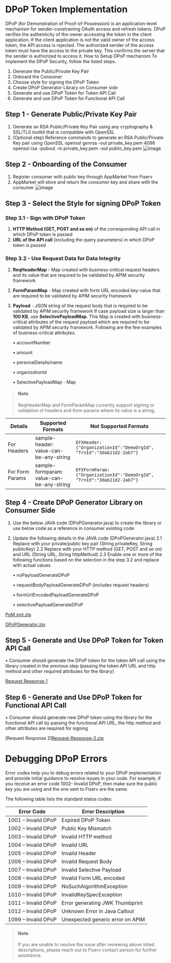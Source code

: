 # DPoP Token Implementation

DPoP (for Demonstration of Proof-of-Possession) is an application-level mechanism for sender-constraining OAuth  access and refresh tokens. DPoP verifies the authenticity of the owner accessing the token in the client application. If the client application is not the valid owner of the access token, the API access is rejected. The authorized sender of the access token must have the access to the private key. This confirms the server that the sender is authorized to access it. 
How to Setup DPoP mechanism
To implement the DPoP Security, follow the listed steps.
1.	Generate the Public/Private Key Pair
2.	Onboard the Consumer
3.	Choose style for signing the DPoP Token
4.	Create DPoP Generator Library on Consumer side
5.	Generate and use DPoP Token for Token API Call
6.	Generate and use DPoP Token for Functional API Call

## Step 1 - Generate Public/Private Key Pair
1.	Generate an RSA Public/Private Key Pair using any cryptography & SSL/TLS toolkit that is compatible with OpenSSL
2.	(Optional step) Reference commands to generate an RSA Public/Private Key pair using OpenSSL 
openssl genrsa -out private_key.pem 4096
openssl rsa -pubout -in private_key.pem -out public_key.pem
![image](https://github.com/Fiserv/banking-hub/assets/135122880/284b796f-16f2-4316-9c86-b177d400a758)

## Step 2 - Onboarding of the Consumer
1.	Register consumer with public key through AppMarket from Fiserv
2.	AppMarket will store and return the consumer key and share with the consumer
 ![image](https://github.com/Fiserv/banking-hub/assets/135122880/912df1f0-3b80-4e06-8e36-09de51e9466a)

## Step 3 - Select the Style for signing DPoP Token

### Step 3.1 - Sign with DPoP Token
1.	**HTTP Method (GET, POST and so on)** of the corresponding API call in which DPoP token is passed
2.	**URL of the API call** (including the query parameters) in which DPoP token is passed
    
### Step 3.2 - Use Request Data for Data Integrity
    
1.	**ReqHeaderMap** - Map created with business-critical request headers and its value that are required to be validated by APIM security framework
2.	**FormParamMap** - Map created with form URL encoded key-value that are required to be validated by APIM security framework
3.	**Payload** - JSON string of the request body that is required to be validated by APIM security framework
If case payload size is larger than **100 KB**, use **SelectivePayloadMap**. This Map is created with business-critical attributes of the request payload which are required to be validated by APIM security framework. 
Following are the few examples of business-critical attributes.

    •	accountNumber

    •	amount

    •	personalDetails/name

    •	organizationId

    •	SelectivePayloadMap - Map 

<!-- theme: info -->
> #### Note
>
> ReqHeaderMap and FormParamMap currently support signing or validation of headers and form params where its value is a string.

|Details|Supported Formats|Not Supported Formats|
|-----------|------------|------------|
|For Headers|sample-header: value-can-be-any-string|`EFXHeader: {"OrganizationId":"DemoOrgId", "TrnId":"3dab21d2-2ab7"}`|
|For Form Params|sample-formparam: value-can-be-any-string|`EFXFormParam: {"OrganizationId":"DemoOrgId", "TrnId":"3dab21d2-2ab7"}`|  

## Step 4 - Create DPoP Generator Library on Consumer Side
1.	Use the below JAVA code (DPoPGenerator.java) to create the library or use below code as a reference in consumer existing code
2.	Update the following details in the JAVA code (DPoPGenerator.java) 
2.1	Replace with your private/public key pair (String privateKey, String publicKey)
2.2	Replace with your HTTP method (GET, POST and so on) and URL (String URL, String httpMethod)
2.3	Enable one or more of the following functions based on the selection in the step 3.2 and replace with actual values 

    •	noPayloadGenerateDPoP

    •	requestBodyPayloadGenerateDPoP (includes request headers)

    •	formUrlEncodedPayloadGenerateDPoP

    •	selectivePayloadGenerateDPoP

 [PoM.xml.zip](https://github.com/Fiserv/banking-hub/files/13915765/PoM.xml.zip "download") 

[DPoPGenerator.zip](https://github.com/Fiserv/banking-hub/files/13915803/DPoPGenerator.zip "download")

## Step 5 - Generate and Use DPoP Token for Token API Call
•	Consumer should generate the DPoP token for the token API call using the library created in the previous step (passing the token API URL and http method and other required attributes for the library)

[Request Response 1](https://github.com/Fiserv/banking-hub/files/13901969/Request-Response-1.zip "download")

## Step 6 - Generate and Use DPoP Token for Functional API Call
•	Consumer should generate new DPoP token using the library for the functional API call by passing the functional API URL, the http method and other attributes are required for signing

[Request Response 2][Request-Response-2.zip](https://github.com/Fiserv/banking-hub/files/13915815/Request-Response-2.zip "download")

# Debugging DPoP Errors
Error codes help you to debug errors related to your DPoP implementation and provide initial guidance to resolve issues in your code. For example, if you receive an error code 1002- Invalid DPoP, then make sure the public key you are using and the one sent to Fiserv are the same. 

The following table lists the standard status codes:

|     Error   Code             |     Error   Description                 |
|------------------------------|-----------------------------------------|
|     1001   – Invalid DPoP    |     Expired DPoP Token                  |
|     1002   – Invalid DPoP    |     Public Key Mismatch                 |
|     1003   – Invalid DPoP    |     Invalid HTTP method                 |
|     1004   – Invalid DPoP    |     Invalid URL                         |
|     1005   – Invalid DPoP    |     Invalid Header                      |
|     1006   – Invalid DPoP    |     Invalid Request Body                |
|     1007   – Invalid DPoP    |     Invalid Selective Payload           |
|     1008   – Invalid DPoP    |     Invalid Form URL encoded            |
|     1009   – Invalid DPoP    |     NoSuchAlgorithmException            |
|     1010   – Invalid DPoP    |     InvalidKeySpecException             |
|     1011   – Invalid DPoP    |     Error generating JWK Thumbprint     |
|     1012   – Invalid DPoP    |     Unknown Error in Java Callout       |
|     1099   – Invalid DPoP    |     Unexpected generic error on APIM    |

<!-- theme: info -->
> #### Note
> 
> If you are unable to  resolve the issue after reviewing above listed descriptions, please reach out to Fiserv contact person for further assistance.
